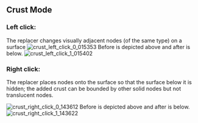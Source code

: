## Crust Mode

### Left click:
The replacer changes visually adjacent nodes (of the same type) on a surface 
![crust_left_click_0_015353](https://user-images.githubusercontent.com/161979/96197649-02496a00-0f53-11eb-9538-d809689d51fb.png)
Before is depicted above and after is below.
![crust_left_click_1_015402](https://user-images.githubusercontent.com/161979/96197651-02e20080-0f53-11eb-9e72-f1ccecceb09c.png)


### Right click:
The replacer places nodes onto the surface so that the surface below it is hidden; the added crust can be bounded by other solid nodes but not translucent nodes.

![crust_right_click_0_143612](https://user-images.githubusercontent.com/161979/96177419-28a8de80-0f2e-11eb-8c28-15caa3ea9335.png)
Before is depicted above and after is below.
![crust_right_click_1_143622](https://user-images.githubusercontent.com/161979/96177422-29417500-0f2e-11eb-955c-fcc3213733fd.png)


